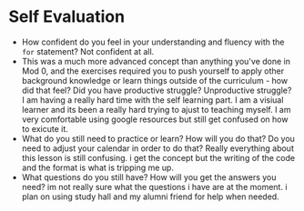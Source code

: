 # Self Evaluation

- How confident do you feel in your understanding and fluency with the `for` statement?
 Not confident at all.
- This was a much more advanced concept than anything you've done in Mod 0, and the exercises required you to push yourself to apply other background knowledge or learn things outside of the curriculum - how did that feel? Did you have productive struggle? Unproductive struggle?
I am having a really hard time with the self learning part. I am a visiual learner and its been a really hard trying to ajust to teaching myself. I am very comfortable using google resources but still get confused on how to exicute it.
- What do you still need to practice or learn? How will you do that? Do you need to adjust your calendar in order to do that?
Really everything about this lesson is still confusing. i get the concept but the writing of the code and the format is what is tripping me up.
- What questions do you still have? How will you get the answers you need?
im not really sure what the questions i have are at the moment. i plan on using study hall and my alumni friend for help when needed.